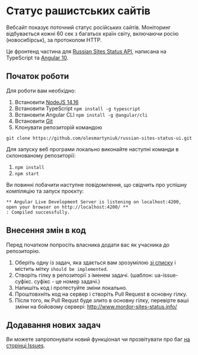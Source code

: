 ﻿# Статус рашистських сайтів

Вебсайт показує поточний статус російських сайтів. Моніторинг відбувається кожні 60 сек з багатьох країн світу, включаючи росію (новосибірськ), за протоколом HTTP. 

Це фронтенд частина для [Russian Sites Status API](https://github.com/olesmartyniuk/russian-sites-status-api), написана на TypeScript та [Angular 10](https://angular.io/).

## Початок роботи

Для роботи вам необхідно:

1. Встановити [NodeJS 14.16](https://nodejs.org/de/blog/release/v14.16.0/)
2. Встановити TypeScript `npm install -g typescript`
3. Встановити Angular CLI `npm install -g @angular/cli`
2. Встановити [Git](https://git-scm.com/) 
3. Клонувати репозиторій командою 

`git clone https://github.com/olesmartyniuk/russian-sites-status-ui.git`

Для запуску веб програми локально виконайте наступні команди в склонованому репозиторії:
1. `npm install`
2. `npm start`

Ви повинні побачити наступне повідомлення, що свідчить про успішну компіляцію та запуск проєкту:
```
** Angular Live Development Server is listening on localhost:4200, open your browser on http://localhost:4200/ **
: Compiled successfully.
```

## Внесення змін в код

Перед початком попросіть власника додати вас як учасника до репозиторію.

1. Оберіть одну із задач, яка здається вам зрозумілою [зі списку](https://github.com/olesmartyniuk/russian-sites-status-ui/issues) і містить мітку `should be implemented`.
2. Створіть гілку в репозиторії з іменем задачі. (шаблон: ua-issue-суфікс. суфікс - це номер задачі.)
3. Напишіть код і протестуйте зміни локально.
4. Проштовхніть код на сервер і створіть Pull Request в основну гілку.
5. Після того, як Pull Requst буде злито в основну гілку, перевірте ваші зміни на бойовому сервері: http://www.mordor-sites-status.info/

## Додавання нових задач

Ви можете запропонувати новий функціонал чи прозвітувати про баг [на сторінці Issues](https://github.com/olesmartyniuk/russian-sites-status-ui/issues).
